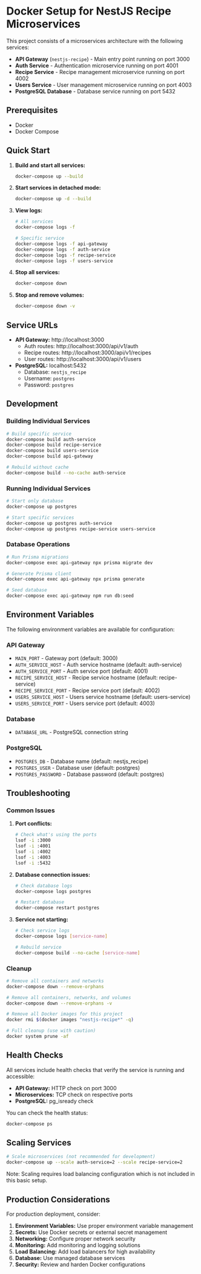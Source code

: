 # Docker Setup for NestJS Recipe Microservices

This project consists of a microservices architecture with the following services:

- **API Gateway** (`nestjs-recipe`) - Main entry point running on port 3000
- **Auth Service** - Authentication microservice running on port 4001
- **Recipe Service** - Recipe management microservice running on port 4002
- **Users Service** - User management microservice running on port 4003
- **PostgreSQL Database** - Database service running on port 5432

## Prerequisites

- Docker
- Docker Compose

## Quick Start

1. **Build and start all services:**
   ```bash
   docker-compose up --build
   ```

2. **Start services in detached mode:**
   ```bash
   docker-compose up -d --build
   ```

3. **View logs:**
   ```bash
   # All services
   docker-compose logs -f
   
   # Specific service
   docker-compose logs -f api-gateway
   docker-compose logs -f auth-service
   docker-compose logs -f recipe-service
   docker-compose logs -f users-service
   ```

4. **Stop all services:**
   ```bash
   docker-compose down
   ```

5. **Stop and remove volumes:**
   ```bash
   docker-compose down -v
   ```

## Service URLs

- **API Gateway:** http://localhost:3000
  - Auth routes: http://localhost:3000/api/v1/auth
  - Recipe routes: http://localhost:3000/api/v1/recipes
  - User routes: http://localhost:3000/api/v1/users
- **PostgreSQL:** localhost:5432
  - Database: `nestjs_recipe`
  - Username: `postgres`
  - Password: `postgres`

## Development

### Building Individual Services

```bash
# Build specific service
docker-compose build auth-service
docker-compose build recipe-service
docker-compose build users-service
docker-compose build api-gateway

# Rebuild without cache
docker-compose build --no-cache auth-service
```

### Running Individual Services

```bash
# Start only database
docker-compose up postgres

# Start specific services
docker-compose up postgres auth-service
docker-compose up postgres recipe-service users-service
```

### Database Operations

```bash
# Run Prisma migrations
docker-compose exec api-gateway npx prisma migrate dev

# Generate Prisma client
docker-compose exec api-gateway npx prisma generate

# Seed database
docker-compose exec api-gateway npm run db:seed
```

## Environment Variables

The following environment variables are available for configuration:

### API Gateway
- `MAIN_PORT` - Gateway port (default: 3000)
- `AUTH_SERVICE_HOST` - Auth service hostname (default: auth-service)
- `AUTH_SERVICE_PORT` - Auth service port (default: 4001)
- `RECIPE_SERVICE_HOST` - Recipe service hostname (default: recipe-service)
- `RECIPE_SERVICE_PORT` - Recipe service port (default: 4002)
- `USERS_SERVICE_HOST` - Users service hostname (default: users-service)
- `USERS_SERVICE_PORT` - Users service port (default: 4003)

### Database
- `DATABASE_URL` - PostgreSQL connection string

### PostgreSQL
- `POSTGRES_DB` - Database name (default: nestjs_recipe)
- `POSTGRES_USER` - Database user (default: postgres)
- `POSTGRES_PASSWORD` - Database password (default: postgres)

## Troubleshooting

### Common Issues

1. **Port conflicts:**
   ```bash
   # Check what's using the ports
   lsof -i :3000
   lsof -i :4001
   lsof -i :4002
   lsof -i :4003
   lsof -i :5432
   ```

2. **Database connection issues:**
   ```bash
   # Check database logs
   docker-compose logs postgres
   
   # Restart database
   docker-compose restart postgres
   ```

3. **Service not starting:**
   ```bash
   # Check service logs
   docker-compose logs [service-name]
   
   # Rebuild service
   docker-compose build --no-cache [service-name]
   ```

### Cleanup

```bash
# Remove all containers and networks
docker-compose down --remove-orphans

# Remove all containers, networks, and volumes
docker-compose down --remove-orphans -v

# Remove all Docker images for this project
docker rmi $(docker images "nestjs-recipe*" -q)

# Full cleanup (use with caution)
docker system prune -af
```

## Health Checks

All services include health checks that verify the service is running and accessible:

- **API Gateway:** HTTP check on port 3000
- **Microservices:** TCP check on respective ports
- **PostgreSQL:** pg_isready check

You can check the health status:

```bash
docker-compose ps
```

## Scaling Services

```bash
# Scale microservices (not recommended for development)
docker-compose up --scale auth-service=2 --scale recipe-service=2
```

Note: Scaling requires load balancing configuration which is not included in this basic setup.

## Production Considerations

For production deployment, consider:

1. **Environment Variables:** Use proper environment variable management
2. **Secrets:** Use Docker secrets or external secret management
3. **Networking:** Configure proper network security
4. **Monitoring:** Add monitoring and logging solutions
5. **Load Balancing:** Add load balancers for high availability
6. **Database:** Use managed database services
7. **Security:** Review and harden Docker configurations 